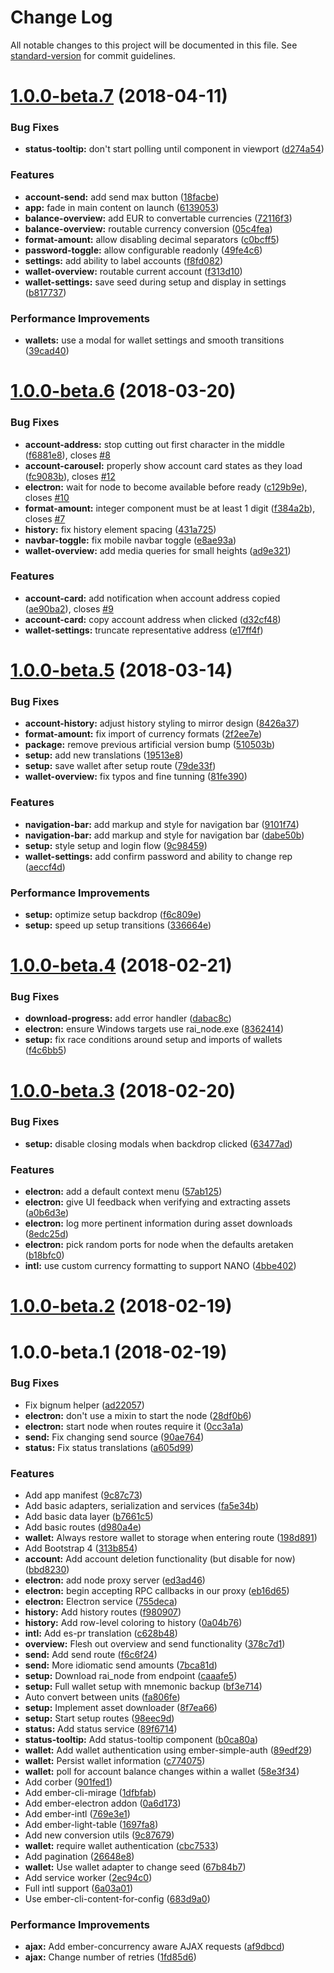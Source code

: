 # Change Log

All notable changes to this project will be documented in this file. See [standard-version](https://github.com/conventional-changelog/standard-version) for commit guidelines.

<a name="1.0.0-beta.7"></a>
# [1.0.0-beta.7](https://github.com/nanocurrency/nano-desktop/compare/v1.0.0-beta.6...v1.0.0-beta.7) (2018-04-11)


### Bug Fixes

* **status-tooltip:** don't start polling until component in viewport ([d274a54](https://github.com/nanocurrency/nano-desktop/commit/d274a54))


### Features

* **account-send:** add send max button ([18facbe](https://github.com/nanocurrency/nano-desktop/commit/18facbe))
* **app:** fade in main content on launch ([6139053](https://github.com/nanocurrency/nano-desktop/commit/6139053))
* **balance-overview:** add EUR to convertable currencies ([72116f3](https://github.com/nanocurrency/nano-desktop/commit/72116f3))
* **balance-overview:** routable currency conversion ([05c4fea](https://github.com/nanocurrency/nano-desktop/commit/05c4fea))
* **format-amount:** allow disabling decimal separators ([c0bcff5](https://github.com/nanocurrency/nano-desktop/commit/c0bcff5))
* **password-toggle:** allow configurable readonly ([49fe4c6](https://github.com/nanocurrency/nano-desktop/commit/49fe4c6))
* **settings:** add ability to label accounts ([f8fd082](https://github.com/nanocurrency/nano-desktop/commit/f8fd082))
* **wallet-overview:** routable current account ([f313d10](https://github.com/nanocurrency/nano-desktop/commit/f313d10))
* **wallet-settings:** save seed during setup and display in settings ([b817737](https://github.com/nanocurrency/nano-desktop/commit/b817737))


### Performance Improvements

* **wallets:** use a modal for wallet settings and smooth transitions ([39cad40](https://github.com/nanocurrency/nano-desktop/commit/39cad40))



<a name="1.0.0-beta.6"></a>
# [1.0.0-beta.6](https://github.com/nanocurrency/nano-desktop/compare/v1.0.0-beta.5...v1.0.0-beta.6) (2018-03-20)


### Bug Fixes

* **account-address:** stop cutting out first character in the middle ([f6881e8](https://github.com/nanocurrency/nano-desktop/commit/f6881e8)), closes [#8](https://github.com/nanocurrency/nano-desktop/issues/8)
* **account-carousel:** properly show account card states as they load ([fc9083b](https://github.com/nanocurrency/nano-desktop/commit/fc9083b)), closes [#12](https://github.com/nanocurrency/nano-desktop/issues/12)
* **electron:** wait for node to become available before ready ([c129b9e](https://github.com/nanocurrency/nano-desktop/commit/c129b9e)), closes [#10](https://github.com/nanocurrency/nano-desktop/issues/10)
* **format-amount:** integer component must be at least 1 digit ([f384a2b](https://github.com/nanocurrency/nano-desktop/commit/f384a2b)), closes [#7](https://github.com/nanocurrency/nano-desktop/issues/7)
* **history:** fix history element spacing ([431a725](https://github.com/nanocurrency/nano-desktop/commit/431a725))
* **navbar-toggle:** fix mobile navbar toggle ([e8ae93a](https://github.com/nanocurrency/nano-desktop/commit/e8ae93a))
* **wallet-overview:** add media queries for small heights ([ad9e321](https://github.com/nanocurrency/nano-desktop/commit/ad9e321))


### Features

* **account-card:** add notification when account address copied ([ae90ba2](https://github.com/nanocurrency/nano-desktop/commit/ae90ba2)), closes [#9](https://github.com/nanocurrency/nano-desktop/issues/9)
* **account-card:** copy account address when clicked ([d32cf48](https://github.com/nanocurrency/nano-desktop/commit/d32cf48))
* **wallet-settings:** truncate representative address ([e17ff4f](https://github.com/nanocurrency/nano-desktop/commit/e17ff4f))



<a name="1.0.0-beta.5"></a>
# [1.0.0-beta.5](https://github.com/nanocurrency/nano-desktop/compare/v1.0.0-beta.4...v1.0.0-beta.5) (2018-03-14)


### Bug Fixes

* **account-history:** adjust history styling to mirror design ([8426a37](https://github.com/nanocurrency/nano-desktop/commit/8426a37))
* **format-amount:** fix import of currency formats ([2f2ee7e](https://github.com/nanocurrency/nano-desktop/commit/2f2ee7e))
* **package:** remove previous artificial version bump ([510503b](https://github.com/nanocurrency/nano-desktop/commit/510503b))
* **setup:** add new translations ([19513e8](https://github.com/nanocurrency/nano-desktop/commit/19513e8))
* **setup:** save wallet after setup route ([79de33f](https://github.com/nanocurrency/nano-desktop/commit/79de33f))
* **wallet-overview:** fix typos and fine tunning ([81fe390](https://github.com/nanocurrency/nano-desktop/commit/81fe390))


### Features

* **navigation-bar:** add markup and style for navigation bar ([9101f74](https://github.com/nanocurrency/nano-desktop/commit/9101f74))
* **navigation-bar:** add markup and style for navigation bar ([dabe50b](https://github.com/nanocurrency/nano-desktop/commit/dabe50b))
* **setup:** style setup and login flow ([9c98459](https://github.com/nanocurrency/nano-desktop/commit/9c98459))
* **wallet-settings:** add confirm password and ability to change rep ([aeccf4d](https://github.com/nanocurrency/nano-desktop/commit/aeccf4d))


### Performance Improvements

* **setup:** optimize setup backdrop ([f6c809e](https://github.com/nanocurrency/nano-desktop/commit/f6c809e))
* **setup:** speed up setup transitions ([336664e](https://github.com/nanocurrency/nano-desktop/commit/336664e))



<a name="1.0.0-beta.4"></a>
# [1.0.0-beta.4](https://github.com/nanocurrency/nano-desktop/compare/v1.0.0-beta.3...v1.0.0-beta.4) (2018-02-21)


### Bug Fixes

* **download-progress:** add error handler ([dabac8c](https://github.com/nanocurrency/nano-desktop/commit/dabac8c))
* **electron:** ensure Windows targets use rai_node.exe ([8362414](https://github.com/nanocurrency/nano-desktop/commit/8362414))
* **setup:** fix race conditions around setup and imports of wallets ([f4c6bb5](https://github.com/nanocurrency/nano-desktop/commit/f4c6bb5))



<a name="1.0.0-beta.3"></a>
# [1.0.0-beta.3](https://github.com/nanocurrency/nano-desktop/compare/v1.0.0-beta.2...v1.0.0-beta.3) (2018-02-20)


### Bug Fixes

* **setup:** disable closing modals when backdrop clicked ([63477ad](https://github.com/nanocurrency/nano-desktop/commit/63477ad))


### Features

* **electron:** add a default context menu ([57ab125](https://github.com/nanocurrency/nano-desktop/commit/57ab125))
* **electron:** give UI feedback when verifying and extracting assets ([a0b6d3e](https://github.com/nanocurrency/nano-desktop/commit/a0b6d3e))
* **electron:** log more pertinent information during asset downloads ([8edc25d](https://github.com/nanocurrency/nano-desktop/commit/8edc25d))
* **electron:** pick random ports for node when the defaults aretaken ([b18bfc0](https://github.com/nanocurrency/nano-desktop/commit/b18bfc0))
* **intl:** use custom currency formatting to support NANO ([4bbe402](https://github.com/nanocurrency/nano-desktop/commit/4bbe402))



<a name="1.0.0-beta.2"></a>
# [1.0.0-beta.2](https://github.com/nanocurrency/nano-desktop/compare/v1.0.0-beta.1...v1.0.0-beta.2) (2018-02-19)



<a name="1.0.0-beta.1"></a>
# 1.0.0-beta.1 (2018-02-19)


### Bug Fixes

* Fix bignum helper ([ad22057](https://github.com/nanocurrency/nano-desktop/commit/ad22057))
* **electron:** don't use a mixin to start the node ([28df0b6](https://github.com/nanocurrency/nano-desktop/commit/28df0b6))
* **electron:** start node when routes require it ([0cc3a1a](https://github.com/nanocurrency/nano-desktop/commit/0cc3a1a))
* **send:** Fix changing send source ([90ae764](https://github.com/nanocurrency/nano-desktop/commit/90ae764))
* **status:** Fix status translations ([a605d99](https://github.com/nanocurrency/nano-desktop/commit/a605d99))


### Features

* Add app manifest ([9c87c73](https://github.com/nanocurrency/nano-desktop/commit/9c87c73))
* Add basic adapters, serialization and services ([fa5e34b](https://github.com/nanocurrency/nano-desktop/commit/fa5e34b))
* Add basic data layer ([b7661c5](https://github.com/nanocurrency/nano-desktop/commit/b7661c5))
* Add basic routes ([d980a4e](https://github.com/nanocurrency/nano-desktop/commit/d980a4e))
* **wallet:** Always restore wallet to storage when entering route ([198d891](https://github.com/nanocurrency/nano-desktop/commit/198d891))
* Add Bootstrap 4 ([313b854](https://github.com/nanocurrency/nano-desktop/commit/313b854))
* **account:** Add account deletion functionality (but disable for now) ([bbd8230](https://github.com/nanocurrency/nano-desktop/commit/bbd8230))
* **electron:** add node proxy server ([ed3ad46](https://github.com/nanocurrency/nano-desktop/commit/ed3ad46))
* **electron:** begin accepting RPC callbacks in our proxy ([eb16d65](https://github.com/nanocurrency/nano-desktop/commit/eb16d65))
* **electron:** Electron service ([755deca](https://github.com/nanocurrency/nano-desktop/commit/755deca))
* **history:** Add history routes ([f980907](https://github.com/nanocurrency/nano-desktop/commit/f980907))
* **history:** Add row-level coloring to history ([0a04b76](https://github.com/nanocurrency/nano-desktop/commit/0a04b76))
* **intl:** Add es-pr translation ([c628b48](https://github.com/nanocurrency/nano-desktop/commit/c628b48))
* **overview:** Flesh out overview and send functionality ([378c7d1](https://github.com/nanocurrency/nano-desktop/commit/378c7d1))
* **send:** Add send route ([f6c6f24](https://github.com/nanocurrency/nano-desktop/commit/f6c6f24))
* **send:** More idiomatic send amounts ([7bca81d](https://github.com/nanocurrency/nano-desktop/commit/7bca81d))
* **setup:** Download rai_node from endpoint ([caaafe5](https://github.com/nanocurrency/nano-desktop/commit/caaafe5))
* **setup:** Full wallet setup with mnemonic backup ([bf3e714](https://github.com/nanocurrency/nano-desktop/commit/bf3e714))
* Auto convert between units ([fa806fe](https://github.com/nanocurrency/nano-desktop/commit/fa806fe))
* **setup:** Implement asset downloader ([8f7ea66](https://github.com/nanocurrency/nano-desktop/commit/8f7ea66))
* **setup:** Start setup routes ([98eec9d](https://github.com/nanocurrency/nano-desktop/commit/98eec9d))
* **status:** Add status service ([89f6714](https://github.com/nanocurrency/nano-desktop/commit/89f6714))
* **status-tooltip:** Add status-tooltip component ([b0ca80a](https://github.com/nanocurrency/nano-desktop/commit/b0ca80a))
* **wallet:** Add wallet authentication using ember-simple-auth ([89edf29](https://github.com/nanocurrency/nano-desktop/commit/89edf29))
* **wallet:** Persist wallet information ([c774075](https://github.com/nanocurrency/nano-desktop/commit/c774075))
* **wallet:** poll for account balance changes within a wallet ([58e3f34](https://github.com/nanocurrency/nano-desktop/commit/58e3f34))
* Add corber ([901fed1](https://github.com/nanocurrency/nano-desktop/commit/901fed1))
* Add ember-cli-mirage ([1dfbfab](https://github.com/nanocurrency/nano-desktop/commit/1dfbfab))
* Add ember-electron addon ([0a6d173](https://github.com/nanocurrency/nano-desktop/commit/0a6d173))
* Add ember-intl ([769e3e1](https://github.com/nanocurrency/nano-desktop/commit/769e3e1))
* Add ember-light-table ([1697fa8](https://github.com/nanocurrency/nano-desktop/commit/1697fa8))
* Add new conversion utils ([9c87679](https://github.com/nanocurrency/nano-desktop/commit/9c87679))
* **wallet:** require wallet authentication ([cbc7533](https://github.com/nanocurrency/nano-desktop/commit/cbc7533))
* Add pagination ([26648e8](https://github.com/nanocurrency/nano-desktop/commit/26648e8))
* **wallet:** Use wallet adapter to change seed ([67b84b7](https://github.com/nanocurrency/nano-desktop/commit/67b84b7))
* Add service worker ([2ec94c0](https://github.com/nanocurrency/nano-desktop/commit/2ec94c0))
* Full intl support ([6a03a01](https://github.com/nanocurrency/nano-desktop/commit/6a03a01))
* Use ember-cli-content-for-config ([683d9a0](https://github.com/nanocurrency/nano-desktop/commit/683d9a0))


### Performance Improvements

* **ajax:** Add ember-concurrency aware AJAX requests ([af9dbcd](https://github.com/nanocurrency/nano-desktop/commit/af9dbcd))
* **ajax:** Change number of retries ([1fd85d6](https://github.com/nanocurrency/nano-desktop/commit/1fd85d6))
